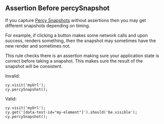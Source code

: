 ## Assertion Before percySnapshot

If you capture [Percy Snapshots](https://docs.percy.io/docs/cypress) without assertions then you may get different snapshots depending on timing.

For example, if clicking a button makes some network calls and upon success, renders something, then the snapshot may sometimes have the new render and sometimes not.

This rule checks there is an assertion making sure your application state is correct before taking a snapshot. This makes sure the result of the snapshot will be consistent.

Invalid:

```
cy.visit('myUrl');
cy.percySnapshot();
```

Valid:

```
cy.visit('myUrl');
cy.get('[data-test-id="my-element"]').should('be.visible');
cy.percySnapshot();
```
